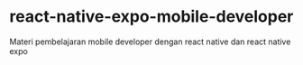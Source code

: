 # react-native-expo-mobile-developer
Materi pembelajaran mobile developer dengan react native dan react native expo
